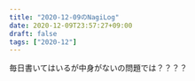 ```yaml
---
title: "2020-12-09のNagiLog"
date: 2020-12-09T23:57:27+09:00
draft: false
tags: ["2020-12"]
---
```


毎日書いてはいるが中身がないの問題では？？？？